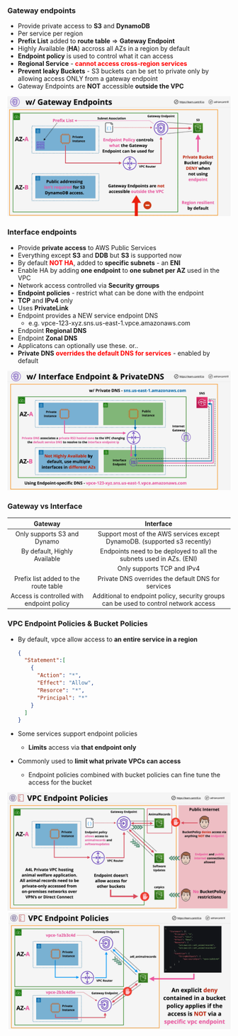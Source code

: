 ### Gateway endpoints
- Provide private access to **S3** and **DynamoDB**
- Per service per region
- **Prefix List** added to **route table** => **Gateway Endpoint**
- Highly Available (**HA**) accross all AZs in a region by default
- **Endpoint policy** is used to control what it can access
- **Regional Service** - <span style="color:red;font-weight:bold">cannot access cross-region services</span>
- **Prevent leaky Buckets** - S3 buckets can be set to private only by allowing access ONLY from a gateway endpoint
- Gateway Endpoints are **NOT** accessible **outside the VPC**

![gateway-endpoints](gateway-endpoints.png)

### Interface endpoints
- Provide **private access** to AWS Public Services
- Everything except **S3** and **DDB** but **S3** is supported now
- By default <span style="color:red;font-weight:bold">NOT HA</span>, added to **specific subnets** - an **ENI**
- Enable HA by adding **one endpoint** to **one subnet per AZ** used in the VPC
-  Network access controlled via **Security grroups**
-  **Endpoint policies** - restrict what can be done with the endpoint
- **TCP** and **IPv4** only 
- Uses **PrivateLink**
- Endpoint provides a NEW service endpoint DNS
  - e.g. vpce-123-xyz.sns.us-east-1.vpce.amazonaws.com
- Endpoint **Regional DNS**
- Endpoint **Zonal DNS**
- Applicatons can optionally use these. or..
- **Private DNS** <span style="color:red;font-weight:bold">overrides the default DNS for services</span> - enabled by default

![interface-endpoints](interface-endpoints.png)

### Gateway vs Interface
|Gateway|Interface|
|:---:|:---:|
|Only supports S3 and Dynamo| Support most of the AWS services except DynamoDB. (supported s3 recently)|
|By default, Highly Available| Endpoints need to be deployed to all the subnets used in AZs. (ENI)|
|| Only supports TCP and IPv4|
|Prefix list added to the route table|Private DNS overrides the default DNS for services|
|Access is controlled with endpoint policy| Additional to endpoint policy, security groups can be used to control network access|

### VPC Endpoint Policies & Bucket Policies
- By default, vpce allow access to **an entire service in a region**
    ```json
    {
      "Statement":[
        {
          "Action": "*",
          "Effect": "Allow",
          "Resorce": "*",
          "Principal": "*"
        }
      ]
    }
    ```

- Some services support endpoint policies
  - **Limits** access via **that endpoint only**
- Commonly used to **limit what private VPCs can access**
  - Endpoint policies combined with bucket policies can fine tune the access for the bucket


![vpc-endpoint-policies](vpc-endpoint-policies.png)
![vpc-endpoint-bucket-policies](vpc-endpoint-bucket-policies.png)
